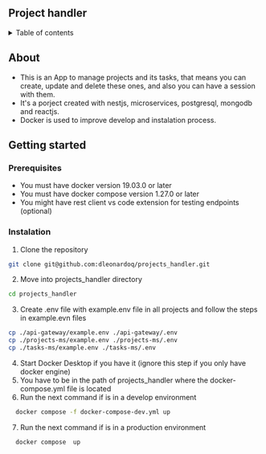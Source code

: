 <a name="readme-top"></a>

## Project handler

<details>
<summary>Table of contents</summary>

- [About](#about)
- [Getting started](#getting-started)
	- [Prerequisites](#prerequisites)
	- [Instalation](#instalation)

</details>

## About

- This is an App to manage projects and its tasks, that means you can create, update and delete these ones, and also you can have a session with them.
- It's a porject created with nestjs, microservices, postgresql, mongodb and reactjs.
- Docker is used to improve develop and instalation process.
</p>

## Getting started

### Prerequisites
- You must have docker version 19.03.0 or later
- You must have docker compose version 1.27.0 or later
- You might have rest client vs code extension for testing endpoints (optional)

### Instalation
1. Clone the repository
```sh
git clone git@github.com:dleonardoq/projects_handler.git
```
2. Move into projects_handler directory
```sh
cd projects_handler
```
3. Create .env file with example.env file in all projects and follow the steps in example.evn files
```sh
cp ./api-gateway/example.env ./api-gateway/.env
cp ./projects-ms/example.env ./projects-ms/.env
cp ./tasks-ms/example.env ./tasks-ms/.env
```

4. Start Docker Desktop if you have it (ignore this step if you only have docker engine)
5. You have to be in the path of projects_handler where the docker-compose.yml file is located
6. Run the next command if is in a develop environment
```sh
  docker compose -f docker-compose-dev.yml up
```
7. Run the next command if is in a production environment
```sh
  docker compose  up
```
